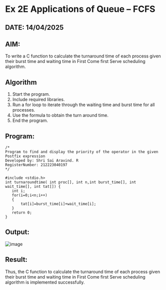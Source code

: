 # Ex 2E Applications of Queue – FCFS
## DATE: 14/04/2025
## AIM:
To write a C function to calculate the turnaround time of each process given their burst time and waiting time in First Come first Serve scheduling algorithm.
## Algorithm
1. Start the program.
2. Include required libraries.
3. Run a for loop to iterate through the waiting time and burst time for all processes.
4. Use the formula to obtain the turn around time.
5. End the program.

## Program:
```
/*
Program to find and display the priority of the operator in the given Postfix expression
Developed by: Shri Sai Aravind. R
RegisterNumber: 212223040197
*/

#include <stdio.h>
int turnaroundtime( int proc[], int n,int burst_time[], int wait_time[], int tat[]) {
   int i;
   for(i=0;i<n;i++)
   {
       tat[i]=burst_time[i]+wait_time[i];
   }
   return 0;
}
```

## Output:

![image](https://github.com/user-attachments/assets/2ddc42eb-6fbe-4b3a-a7b8-89c8e8c244b4)

## Result:
Thus, the C function to calculate the turnaround time of each process given their burst time and waiting time in First Come first Serve scheduling algorithm is implemented successfully.
